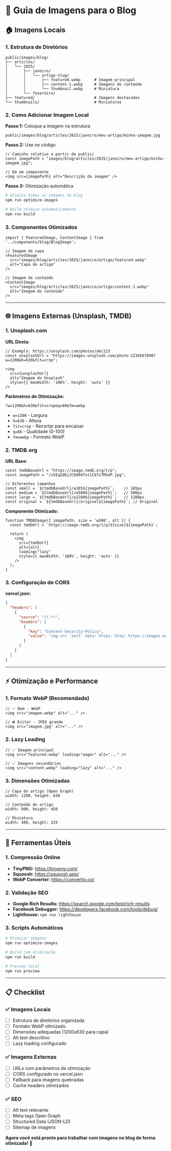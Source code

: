 # 📸 Guia de Imagens para o Blog

## 🏠 Imagens Locais

### **1. Estrutura de Diretórios**
```
public/images/blog/
├── articles/
│   └── 2025/
│       ├── janeiro/
│       │   └── artigo-slug/
│       │       ├── featured.webp      # Imagem principal
│       │       ├── content-1.webp     # Imagens do conteúdo
│       │       └── thumbnail.webp     # Miniatura
│       └── fevereiro/
├── featured/                          # Imagens destacadas
└── thumbnails/                        # Miniaturas
```

### **2. Como Adicionar Imagem Local**

**Passo 1:** Coloque a imagem na estrutura
```
public/images/blog/articles/2025/janeiro/meu-artigo/minha-imagem.jpg
```

**Passo 2:** Use no código
```tsx
// Caminho relativo a partir de public/
const imagePath = "images/blog/articles/2025/janeiro/meu-artigo/minha-imagem.jpg";

// Em um componente
<img src={imagePath} alt="Descrição da imagem" />
```

**Passo 3:** Otimização automática
```bash
# Otimiza todas as imagens do blog
npm run optimize-images

# Build otimiza automaticamente
npm run build
```

### **3. Componentes Otimizados**

```tsx
import { FeaturedImage, ContentImage } from '../components/blog/BlogImage';

// Imagem de capa
<FeaturedImage 
  src="images/blog/articles/2025/janeiro/artigo/featured.webp"
  alt="Capa do artigo"
/>

// Imagem de conteúdo
<ContentImage 
  src="images/blog/articles/2025/janeiro/artigo/content-1.webp"
  alt="Imagem do conteúdo"
/>
```

---

## 🌐 Imagens Externas (Unsplash, TMDB)

### **1. Unsplash.com**

**URL Direta:**
```tsx
// Exemplo: https://unsplash.com/photos/abc123
const unsplashUrl = "https://images.unsplash.com/photo-1234567890?w=1200&h=630&fit=crop";

<img 
  src={unsplashUrl} 
  alt="Imagem do Unsplash"
  style={{ maxWidth: '100%', height: 'auto' }}
/>
```

**Parâmetros de Otimização:**
```
?w=1200&h=630&fit=crop&q=80&fm=webp
```
- `w=1200` - Largura
- `h=630` - Altura  
- `fit=crop` - Recortar para encaixar
- `q=80` - Qualidade (0-100)
- `fm=webp` - Formato WebP

### **2. TMDB.org**

**URL Base:**
```tsx
const tmdbBaseUrl = "https://image.tmdb.org/t/p";
const imagePath = "/cUIqZd6jJCbO94Txt1CkTs7MSeP.jpg";

// Diferentes tamanhos
const small = `${tmdbBaseUrl}/w185${imagePath}`;    // 185px
const medium = `${tmdbBaseUrl}/w500${imagePath}`;   // 500px  
const large = `${tmdbBaseUrl}/w1280${imagePath}`;   // 1280px
const original = `${tmdbBaseUrl}/original${imagePath}`; // Original
```

**Componente Otimizado:**
```tsx
function TMDBImage({ imagePath, size = 'w500', alt }) {
  const tmdbUrl = `https://image.tmdb.org/t/p/${size}${imagePath}`;
  
  return (
    <img 
      src={tmdbUrl}
      alt={alt}
      loading="lazy"
      style={{ maxWidth: '100%', height: 'auto' }}
    />
  );
}
```

### **3. Configuração de CORS**

**vercel.json:**
```json
{
  "headers": [
    {
      "source": "/(.*)",
      "headers": [
        {
          "key": "Content-Security-Policy",
          "value": "img-src 'self' data: https: http: https://images.unsplash.com https://image.tmdb.org;"
        }
      ]
    }
  ]
}
```

---

## ⚡ Otimização e Performance

### **1. Formato WebP (Recomendado)**
```tsx
// ✅ Bom - WebP
<img src="imagem.webp" alt="..." />

// ❌ Evitar - JPEG grande
<img src="imagem.jpg" alt="..." />
```

### **2. Lazy Loading**
```tsx
// ✅ Imagem principal
<img src="featured.webp" loading="eager" alt="..." />

// ✅ Imagens secundárias  
<img src="content.webp" loading="lazy" alt="..." />
```

### **3. Dimensões Otimizadas**
```tsx
// Capa do artigo (Open Graph)
width: 1200, height: 630

// Conteúdo do artigo
width: 800, height: 450

// Miniatura
width: 400, height: 225
```

---

## 🔧 Ferramentas Úteis

### **1. Compressão Online**
- **TinyPNG:** https://tinypng.com/
- **Squoosh:** https://squoosh.app/
- **WebP Converter:** https://convertio.co/

### **2. Validação SEO**
- **Google Rich Results:** https://search.google.com/test/rich-results
- **Facebook Debugger:** https://developers.facebook.com/tools/debug/
- **Lighthouse:** `npm run lighthouse`

### **3. Scripts Automáticos**
```bash
# Otimizar imagens
npm run optimize-images

# Build com otimização
npm run build

# Preview local
npm run preview
```

---

## 📋 Checklist

### **✅ Imagens Locais**
- [ ] Estrutura de diretórios organizada
- [ ] Formato WebP otimizado
- [ ] Dimensões adequadas (1200x630 para capa)
- [ ] Alt text descritivo
- [ ] Lazy loading configurado

### **✅ Imagens Externas**
- [ ] URLs com parâmetros de otimização
- [ ] CORS configurado no vercel.json
- [ ] Fallback para imagens quebradas
- [ ] Cache headers otimizados

### **✅ SEO**
- [ ] Alt text relevante
- [ ] Meta tags Open Graph
- [ ] Structured Data (JSON-LD)
- [ ] Sitemap de imagens

**Agora você está pronto para trabalhar com imagens no blog de forma otimizada!** 🎉
